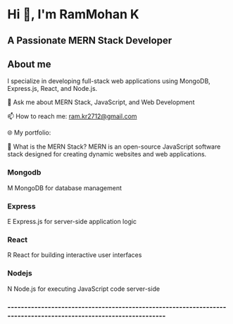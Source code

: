 # Hi 👋, I'm RamMohan K
## A Passionate MERN Stack Developer

## About me
I specialize in developing full-stack web applications using MongoDB, Express.js, React, and Node.js.

💬 Ask me about MERN Stack, JavaScript, and Web Development

📫 How to reach me: ram.kr2712@gmail.com

🌐 My portfolio: 

🚀 What is the MERN Stack?
MERN is an open-source JavaScript software stack designed for creating dynamic websites and web applications.

 ### Mongodb
 M   MongoDB for database management

### Express
E Express.js for server-side application logic

### React
R React for building interactive user interfaces

### Nodejs
N Node.js for executing JavaScript code server-side

### ----------------------------------------------------------------------------------------------------------------



